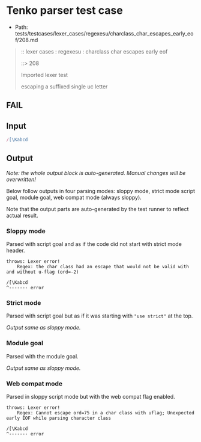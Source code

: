 # Tenko parser test case

- Path: tests/testcases/lexer_cases/regexesu/charclass_char_escapes_early_eof/208.md

> :: lexer cases : regexesu : charclass char escapes early eof
>
> ::> 208
>
> Imported lexer test
>
> escaping a suffixed single uc letter

## FAIL

## Input

`````js
/[\Kabcd
`````

## Output

_Note: the whole output block is auto-generated. Manual changes will be overwritten!_

Below follow outputs in four parsing modes: sloppy mode, strict mode script goal, module goal, web compat mode (always sloppy).

Note that the output parts are auto-generated by the test runner to reflect actual result.

### Sloppy mode

Parsed with script goal and as if the code did not start with strict mode header.

`````
throws: Lexer error!
    Regex: the char class had an escape that would not be valid with and without u-flag (ord=-2)

/[\Kabcd
^------- error
`````

### Strict mode

Parsed with script goal but as if it was starting with `"use strict"` at the top.

_Output same as sloppy mode._

### Module goal

Parsed with the module goal.

_Output same as sloppy mode._

### Web compat mode

Parsed in sloppy script mode but with the web compat flag enabled.

`````
throws: Lexer error!
    Regex: Cannot escape ord=75 in a char class with uflag; Unexpected early EOF while parsing character class

/[\Kabcd
^------- error
`````

